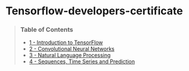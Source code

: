 # Tensorflow-developers-certificate

> ### Table of Contents
> - [1 - Introduction to TensorFlow]()
> - [2 - Convolutional Neural Networks ]()
> - [3 - Natural Language Processing]()
> - [4 - Sequences, Time Series and Prediction](https://github.com/ttobaegi/Tensorflow-developers-certificate/blob/main/Sequences-Time-Series-and-Prediction.md)
